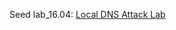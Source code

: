 Seed lab_16.04: [Local DNS Attack Lab](http://www.cis.syr.edu/~wedu/seed/Labs_16.04/Networking/DNS_Local/DNS_Local.pdf)
